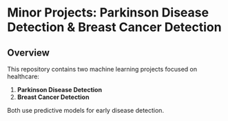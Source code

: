 # Minor Projects: Parkinson Disease Detection & Breast Cancer Detection

## Overview
This repository contains two machine learning projects focused on healthcare:

1. **Parkinson Disease Detection**
2. **Breast Cancer Detection**

Both use predictive models for early disease detection.
